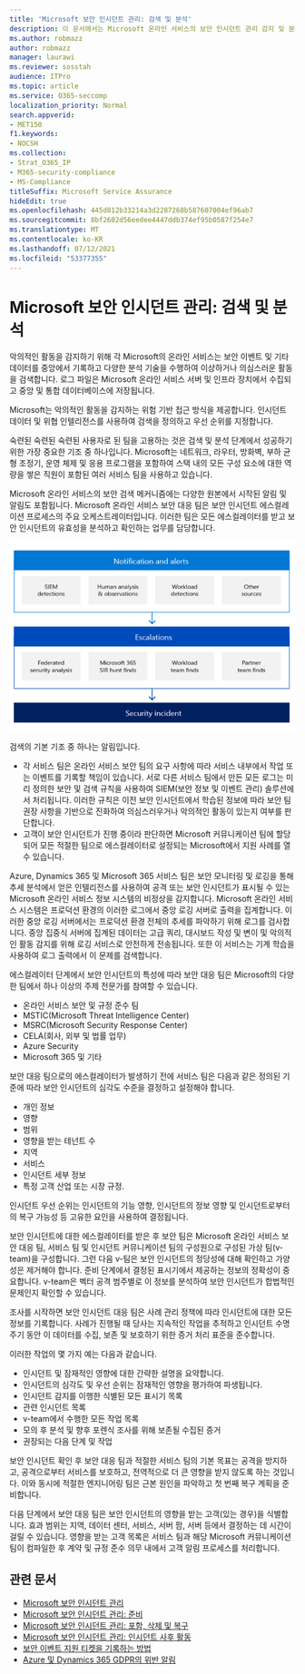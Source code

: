 ```yaml
---
title: 'Microsoft 보안 인시던트 관리: 검색 및 분석'
description: 이 문서에서는 Microsoft 온라인 서비스의 보안 인시던트 관리 감지 및 분석 프로세스에 대한 개요를 제공합니다.
ms.author: robmazz
author: robmazz
manager: laurawi
ms.reviewer: sosstah
audience: ITPro
ms.topic: article
ms.service: O365-seccomp
localization_priority: Normal
search.appverid:
- MET150
f1.keywords:
- NOCSH
ms.collection:
- Strat_O365_IP
- M365-security-compliance
- MS-Compliance
titleSuffix: Microsoft Service Assurance
hideEdit: true
ms.openlocfilehash: 445d812b33214a3d2287268b587607004ef96ab7
ms.sourcegitcommit: 8bf2602d56eedee4447ddb374ef95b0587f254e7
ms.translationtype: MT
ms.contentlocale: ko-KR
ms.lasthandoff: 07/12/2021
ms.locfileid: "53377355"
---
```

# <a name="microsoft-security-incident-management-detection-and-analysis"></a>Microsoft 보안 인시던트 관리: 검색 및 분석

악의적인 활동을 감지하기 위해 각 Microsoft의 온라인 서비스는 보안 이벤트 및 기타 데이터를 중앙에서 기록하고 다양한 분석 기술을 수행하여 이상하거나 의심스러운 활동을 검색합니다. 로그 파일은 Microsoft 온라인 서비스 서버 및 인프라 장치에서 수집되고 중앙 및 통합 데이터베이스에 저장됩니다.

Microsoft는 악의적인 활동을 감지하는 위험 기반 접근 방식을 제공합니다. 인시던트 데이터 및 위협 인텔리전스를 사용하여 검색을 정의하고 우선 순위를 지정합니다.

숙련된 숙련된 숙련된 사용자로 된 팀을 고용하는 것은 검색 및 분석 단계에서 성공하기 위한 가장 중요한 기조 중 하나입니다. Microsoft는 네트워크, 라우터, 방화벽, 부하 균형 조정기, 운영 체제 및 응용 프로그램을 포함하여 스택 내의 모든 구성 요소에 대한 역량을 쌓은 직원이 포함된 여러 서비스 팀을 사용하고 있습니다.

Microsoft 온라인 서비스의 보안 검색 메커니즘에는 다양한 원본에서 시작된 알림 및 알림도 포함됩니다. Microsoft 온라인 서비스 보안 대응 팀은 보안 인시던트 에스컬레이션 프로세스의 주요 오케스트레이터입니다. 이러한 팀은 모든 에스컬레이터를 받고 보안 인시던트의 유효성을 분석하고 확인하는 업무를 담당합니다.

![보안 인시던트 관리 워크플로](../media/assurance-sim-workflow.png)

검색의 기본 기조 중 하나는 알림입니다.

- 각 서비스 팀은 온라인 서비스 보안 팀의 요구 사항에 따라 서비스 내부에서 작업 또는 이벤트를 기록할 책임이 있습니다. 서로 다른 서비스 팀에서 만든 모든 로그는 미리 정의한 보안 및 검색 규칙을 사용하여 SIEM(보안 정보 및 이벤트 관리) 솔루션에서 처리됩니다. 이러한 규칙은 이전 보안 인시던트에서 학습된 정보에 따라 보안 팀 권장 사항을 기반으로 진화하여 의심스러우거나 악의적인 활동이 있는지 여부를 판단합니다.
- 고객이 보안 인시던트가 진행 중이라 판단하면 Microsoft 커뮤니케이션 팀에 할당되어 모든 적절한 팀으로 에스컬레이터로 설정되는 Microsoft에서 지원 사례를 열 수 있습니다.

Azure, Dynamics 365 및 Microsoft 365 서비스 팀은 보안 모니터링 및 로깅을 통해 추세 분석에서 얻은 인텔리전스를 사용하여 공격 또는 보안 인시던트가 표시될 수 있는 Microsoft 온라인 서비스 정보 시스템의 비정상을 감지합니다. Microsoft 온라인 서비스 시스템은 프로덕션 환경의 이러한 로그에서 중앙 로깅 서버로 출력을 집계합니다. 이러한 중앙 로깅 서버에서는 프로덕션 환경 전체의 추세를 파악하기 위해 로그를 검사합니다. 중앙 집중식 서버에 집계된 데이터는 고급 쿼리, 대시보드 작성 및 변이 및 악의적인 활동 감지를 위해 로깅 서비스로 안전하게 전송됩니다. 또한 이 서비스는 기계 학습을 사용하여 로그 출력에서 이 문제를 검색합니다.

에스컬레이터 단계에서 보안 인시던트의 특성에 따라 보안 대응 팀은 Microsoft의 다양한 팀에서 하나 이상의 주제 전문가를 참여할 수 있습니다.

- 온라인 서비스 보안 및 규정 준수 팀
- MSTIC(Microsoft Threat Intelligence Center)
- MSRC(Microsoft Security Response Center)
- CELA(회사, 외부 및 법률 업무)
- Azure Security
- Microsoft 365 및 기타

보안 대응 팀으로의 에스컬레이터가 발생하기 전에 서비스 팀은 다음과 같은 정의된 기준에 따라 보안 인시던트의 심각도 수준을 결정하고 설정해야 합니다.

- 개인 정보
- 영향
- 범위
- 영향을 받는 테넌트 수
- 지역
- 서비스
- 인시던트 세부 정보
- 특정 고객 산업 또는 시장 규정.

인시던트 우선 순위는 인시던트의 기능 영향, 인시던트의 정보 영향 및 인시던트로부터의 복구 가능성 등 고유한 요인을 사용하여 결정됩니다.

보안 인시던트에 대한 에스컬레이터를 받은 후 보안 팀은 Microsoft 온라인 서비스 보안 대응 팀, 서비스 팀 및 인시던트 커뮤니케이션 팀의 구성원으로 구성된 가상 팀(v-team)을 구성합니다. 그런 다음 v-팀은 보안 인시던트의 정당성에 대해 확인하고 가양성은 제거해야 합니다. 준비 단계에서 결정된 표시기에서 제공하는 정보의 정확성이 중요합니다. v-team은 벡터 공격 범주별로 이 정보를 분석하여 보안 인시던트가 합법적인 문제인지 확인할 수 있습니다.

조사를 시작하면 보안 인시던트 대응 팀은 사례 관리 정책에 따라 인시던트에 대한 모든 정보를 기록합니다. 사례가 진행될 때 당사는 지속적인 작업을 추적하고 인시던트 수명 주기 동안 이 데이터를 수집, 보존 및 보호하기 위한 증거 처리 표준을 준수합니다.

이러한 작업의 몇 가지 예는 다음과 같습니다.

- 인시던트 및 잠재적인 영향에 대한 간략한 설명을 요약합니다.
- 인시던트의 심각도 및 우선 순위는 잠재적인 영향을 평가하여 파생됩니다.
- 인시던트 감지를 이행한 식별된 모든 표시기 목록
- 관련 인시던트 목록
- v-team에서 수행한 모든 작업 목록
- 모의 후 분석 및 향후 포렌식 조사를 위해 보존될 수집된 증거
- 권장되는 다음 단계 및 작업

보안 인시던트 확인 후 보안 대응 팀과 적절한 서비스 팀의 기본 목표는 공격을 방지하고, 공격으로부터 서비스를 보호하고, 전역적으로 더 큰 영향을 받지 않도록 하는 것입니다. 이와 동시에 적절한 엔지니어링 팀은 근본 원인을 파악하고 첫 번째 복구 계획을 준비합니다.

다음 단계에서 보안 대응 팀은 보안 인시던트의 영향을 받는 고객(있는 경우)을 식별합니다. 효과 범위는 지역, 데이터 센터, 서비스, 서버 팜, 서버 등에서 결정하는 데 시간이 걸릴 수 있습니다. 영향을 받는 고객 목록은 서비스 팀과 해당 Microsoft 커뮤니케이션 팀이 컴파일한 후 계약 및 규정 준수 의무 내에서 고객 알림 프로세스를 처리합니다.

## <a name="related-articles"></a>관련 문서

- [Microsoft 보안 인시던트 관리](assurance-security-incident-management.md)
- [Microsoft 보안 인시던트 관리: 준비](assurance-sim-preparation.md)
- [Microsoft 보안 인시던트 관리: 포함, 삭제 및 복구](assurance-sim-containment-eradication-recovery.md)
- [Microsoft 보안 인시던트 관리: 인시던트 사후 활동](assurance-sim-post-incident-activity.md)
- [보안 이벤트 지원 티켓을 기록하는 방법](/azure/security/fundamentals/event-support-ticket)
- [Azure 및 Dynamics 365 GDPR의 위반 알림](/compliance/regulatory/gdpr-breach-azure-dynamics)
